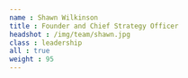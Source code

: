 ```yaml
---
name : Shawn Wilkinson
title : Founder and Chief Strategy Officer
headshot : /img/team/shawn.jpg
class : leadership
all : true
weight : 95
---
```

